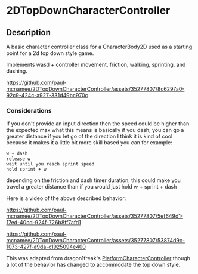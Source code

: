 # 2DTopDownCharacterController

## Description

A basic character controller class for a CharacterBody2D used as a starting point for a 2d top down style game.

Implements wasd + controller movement, friction, walking, sprinting, and dashing.

https://github.com/paul-mcnamee/2DTopDownCharacterController/assets/35277807/8c6297a0-92c9-424c-a927-331d49bc970c

### Considerations

If you don't provide an input direction then the speed could be higher than the expected max
what this means is basically if you dash, you can go a greater distance if you let go of the direction
I think it is kind of cool because it makes it a little bit more skill based
you can for example:

    w + dash
    release w
    wait until you reach sprint speed
    hold sprint + w

depending on the friction and dash timer duration, this could make you travel a greater distance than if you would just hold w + sprint + dash

Here is a video of the above described behavior:

https://github.com/paul-mcnamee/2DTopDownCharacterController/assets/35277807/5ef649d1-17ed-40cd-924f-726b8ff7afd1

https://github.com/paul-mcnamee/2DTopDownCharacterController/assets/35277807/53874d9c-1073-427f-a9da-c1925094e400

This was adapted from dragon1freak's [PlatformCharacterController](https://github.com/dragon1freak/PlatformerCharacterController) though a lot of the behavior has changed to accommodate the top down style.
